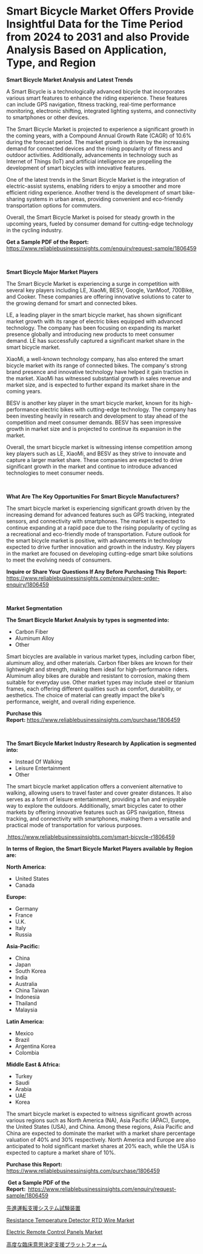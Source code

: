<p><h1>Smart Bicycle Market Offers Provide Insightful Data for the Time Period from 2024 to 2031 and also Provide Analysis Based on Application, Type, and Region</h1></p><p><strong>Smart Bicycle Market Analysis and Latest Trends</strong></p>
<p><p>A Smart Bicycle is a technologically advanced bicycle that incorporates various smart features to enhance the riding experience. These features can include GPS navigation, fitness tracking, real-time performance monitoring, electronic shifting, integrated lighting systems, and connectivity to smartphones or other devices.</p><p>The Smart Bicycle Market is projected to experience a significant growth in the coming years, with a Compound Annual Growth Rate (CAGR) of 10.6% during the forecast period. The market growth is driven by the increasing demand for connected devices and the rising popularity of fitness and outdoor activities. Additionally, advancements in technology such as Internet of Things (IoT) and artificial intelligence are propelling the development of smart bicycles with innovative features.</p><p>One of the latest trends in the Smart Bicycle Market is the integration of electric-assist systems, enabling riders to enjoy a smoother and more efficient riding experience. Another trend is the development of smart bike-sharing systems in urban areas, providing convenient and eco-friendly transportation options for commuters.</p><p>Overall, the Smart Bicycle Market is poised for steady growth in the upcoming years, fueled by consumer demand for cutting-edge technology in the cycling industry.</p></p>
<p><strong>Get a Sample PDF of the Report:&nbsp;</strong> <a href="https://www.reliablebusinessinsights.com/enquiry/request-sample/1806459">https://www.reliablebusinessinsights.com/enquiry/request-sample/1806459</a></p>
<p>&nbsp;</p>
<p><strong>Smart Bicycle Major Market Players</strong></p>
<p><p>The Smart Bicycle Market is experiencing a surge in competition with several key players including LE, XiaoMi, BESV, Google, VanMoof, 700Bike, and Cooker. These companies are offering innovative solutions to cater to the growing demand for smart and connected bikes.</p><p>LE, a leading player in the smart bicycle market, has shown significant market growth with its range of electric bikes equipped with advanced technology. The company has been focusing on expanding its market presence globally and introducing new products to meet consumer demand. LE has successfully captured a significant market share in the smart bicycle market.</p><p>XiaoMi, a well-known technology company, has also entered the smart bicycle market with its range of connected bikes. The company's strong brand presence and innovative technology have helped it gain traction in the market. XiaoMi has witnessed substantial growth in sales revenue and market size, and is expected to further expand its market share in the coming years.</p><p>BESV is another key player in the smart bicycle market, known for its high-performance electric bikes with cutting-edge technology. The company has been investing heavily in research and development to stay ahead of the competition and meet consumer demands. BESV has seen impressive growth in market size and is projected to continue its expansion in the market.</p><p>Overall, the smart bicycle market is witnessing intense competition among key players such as LE, XiaoMi, and BESV as they strive to innovate and capture a larger market share. These companies are expected to drive significant growth in the market and continue to introduce advanced technologies to meet consumer needs.</p></p>
<p>&nbsp;</p>
<p><strong>What Are The Key Opportunities For Smart Bicycle Manufacturers?</strong></p>
<p><p>The smart bicycle market is experiencing significant growth driven by the increasing demand for advanced features such as GPS tracking, integrated sensors, and connectivity with smartphones. The market is expected to continue expanding at a rapid pace due to the rising popularity of cycling as a recreational and eco-friendly mode of transportation. Future outlook for the smart bicycle market is positive, with advancements in technology expected to drive further innovation and growth in the industry. Key players in the market are focused on developing cutting-edge smart bike solutions to meet the evolving needs of consumers.</p></p>
<p><strong>Inquire or Share Your Questions If Any Before Purchasing This Report:</strong> <a href="https://www.reliablebusinessinsights.com/enquiry/pre-order-enquiry/1806459">https://www.reliablebusinessinsights.com/enquiry/pre-order-enquiry/1806459</a></p>
<p>&nbsp;</p>
<p><strong>Market Segmentation</strong></p>
<p><strong>The Smart Bicycle Market Analysis by types is segmented into:</strong></p>
<p><ul><li>Carbon Fiber</li><li>Aluminum Alloy</li><li>Other</li></ul></p>
<p><p>Smart bicycles are available in various market types, including carbon fiber, aluminum alloy, and other materials. Carbon fiber bikes are known for their lightweight and strength, making them ideal for high-performance riders. Aluminum alloy bikes are durable and resistant to corrosion, making them suitable for everyday use. Other market types may include steel or titanium frames, each offering different qualities such as comfort, durability, or aesthetics. The choice of material can greatly impact the bike's performance, weight, and overall riding experience.</p></p>
<p><strong>Purchase this Report:&nbsp;</strong><a href="https://www.reliablebusinessinsights.com/purchase/1806459">https://www.reliablebusinessinsights.com/purchase/1806459</a></p>
<p>&nbsp;</p>
<p><strong>The Smart Bicycle Market Industry Research by Application is segmented into:</strong></p>
<p><ul><li>Instead Of Walking</li><li>Leisure Entertainment</li><li>Other</li></ul></p>
<p><p>The smart bicycle market application offers a convenient alternative to walking, allowing users to travel faster and cover greater distances. It also serves as a form of leisure entertainment, providing a fun and enjoyable way to explore the outdoors. Additionally, smart bicycles cater to other markets by offering innovative features such as GPS navigation, fitness tracking, and connectivity with smartphones, making them a versatile and practical mode of transportation for various purposes.</p></p>
<p><a href="https://www.reliablebusinessinsights.com/smart-bicycle-r1806459">&nbsp;https://www.reliablebusinessinsights.com/smart-bicycle-r1806459</a></p>
<p><strong>In terms of Region, the Smart Bicycle Market Players available by Region are:</strong></p>
<p>
    <p> <strong> North America: </strong>
        <ul>
            <li>United States</li>
            <li>Canada</li>
        </ul>
        </p> 
    <p> <strong> Europe: </strong>
        <ul>
            <li>Germany</li>
            <li>France</li>
            <li>U.K.</li>
            <li>Italy</li>
            <li>Russia</li>
        </ul>
        </p> 
    <p> <strong> Asia-Pacific: </strong>
        <ul>
            <li>China</li>
            <li>Japan</li>
            <li>South Korea</li>
            <li>India</li>
            <li>Australia</li>
            <li>China Taiwan</li>
            <li>Indonesia</li>
            <li>Thailand</li>
            <li>Malaysia</li>
        </ul>
        </p> 
    <p> <strong> Latin America: </strong>
        <ul>
            <li>Mexico</li>
            <li>Brazil</li>
            <li>Argentina Korea</li>
            <li>Colombia</li>
        </ul>
        </p> 
    <p> <strong> Middle East & Africa: </strong>
        <ul>
            <li>Turkey</li>
            <li>Saudi</li>
            <li>Arabia</li>
            <li>UAE</li>
            <li>Korea</li>
        </ul>
    </p>
    </p>
<p><p>The smart bicycle market is expected to witness significant growth across various regions such as North America (NA), Asia Pacific (APAC), Europe, the United States (USA), and China. Among these regions, Asia Pacific and China are expected to dominate the market with a market share percentage valuation of 40% and 30% respectively. North America and Europe are also anticipated to hold significant market shares at 20% each, while the USA is expected to capture a market share of 10%.</p></p>
<p><strong>Purchase this Report: </strong><a href="https://www.reliablebusinessinsights.com/purchase/1806459">https://www.reliablebusinessinsights.com/purchase/1806459</a></p>
<p>&nbsp;<strong>Get a Sample PDF of the Report:&nbsp;&nbsp;</strong><a href="https://www.reliablebusinessinsights.com/enquiry/request-sample/1806459">https://www.reliablebusinessinsights.com/enquiry/request-sample/1806459</a></p>
<p><strong></strong></p>
<p><p><a href="https://github.com/ddwcuskozol07187/Market-Research-Report-List-2/blob/main/9391676120265.md">先進運転支援システム試験装置</a></p><p><a href="https://github.com/Glendatilghmankmgz0rbhwpy/Market-Research-Report-List-3/blob/main/resistance-temperature-detector-rtd-wire-market.md">Resistance Temperature Detector RTD Wire Market</a></p><p><a href="https://github.com/DeonteStanton2023/Market-Research-Report-List-1/blob/main/electric-remote-control-panels-market.md">Electric Remote Control Panels Market</a></p><p><a href="https://github.com/xtkhtofdt934839/Market-Research-Report-List-2/blob/main/3471753120264.md">高度な臨床意思決定支援プラットフォーム</a></p></p>